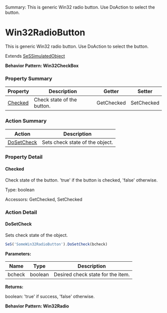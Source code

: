 Summary: This is generic Win32 radio button. Use DoAction to select the button.

# Win32RadioButton

This is generic Win32 radio button. Use DoAction to select the button.
 
Extends [SeSSimulatedObject](SeSSimulatedObject.md)





**Behavior Pattern: Win32CheckBox**


<!-- ============================== property summary ========================== -->

  

### Property Summary

| **Property** | **Description** | **Getter** | **Setter** |
| ------------ | --------------- | ---------- | ---------- |
| [Checked](#checked) | Check state of the button. | GetChecked | SetChecked |



  
<!-- ============================== action summary ========================== -->



### Action Summary

|  **Action** | **Description** | 
| ----------- | --------------- |
|  [DoSetCheck](#dosetcheck) | Sets check state of the object. |




<!-- ============================== property detail ========================== -->
  
### Property Detail
    
<a name="Checked"></a>
#### Checked


Check state of the button. 'true' if the button is checked, 'false' otherwise.

      
  
      
Type: boolean
      
      
Accessors: GetChecked, SetChecked
      
    
  
  
<!-- ============================== action detail ========================== -->
  
### Action Detail
    
<a name="DoSetCheck"></a>    
#### DoSetCheck

Sets check state of the object.

```javascript
SeS('SomeWin32RadioButton').DoSetCheck(bcheck)
```


**Parameters:**

|  **Name** | **Type** | **Description** |
| ---------- | -------- | --------------- |
| bcheck | boolean |  Desired check state for the item. |




**Returns:**

boolean: 'true' if success, 'false' otherwise.



<a name="see.also.win32radiobutton.dosetcheck"></a>

  




**Behavior Pattern: Win32Radio**


<!-- ============================== property summary ========================== -->

  
<!-- ============================== action summary ========================== -->





<!-- ============================== property detail ========================== -->
  
  
<!-- ============================== action detail ========================== -->
    

